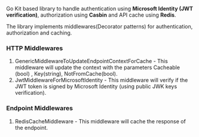 Go Kit based library to handle authentication using **Microsoft Identity (JWT verification)**, authorization using **Casbin** and API cache using **Redis**.

The library implements middlewares(Decorator patterns) for authentication, authorization and caching.


### HTTP Middlewares 
1. GenericMiddlewareToUpdateEndpointContextForCache - This middleware will update the context with the parameters Cacheable (bool) , Key(string), NotFromCache(bool).
2. JwtMiddlewareForMicrosoftIdentity - This middleware will verify if the JWT token is signed by Microsoft Identity (using public JWK keys verification).

### Endpoint Middlewares 
1.  RedisCacheMiddleware - This middleware will cache the response of the endpoint.
